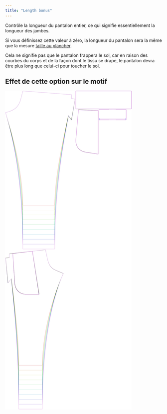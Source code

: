 ```yaml
---
title: "Length bonus"
---
```


Contrôle la longueur du pantalon entier, ce qui signifie essentiellement la longueur des jambes.

<Note>

Si vous définissez cette valeur à zéro, la longueur du pantalon sera la même que la mesure [taille au plancher](/docs/measurements/waisttofloor).

Cela ne signifie pas que le pantalon frappera le sol, car en raison des courbes du corps et de la façon dont le tissu se drape,
le pantalon devra être plus long que celui-ci pour toucher le sol.

</Note>

## Effet de cette option sur le motif

![Cette image montre l'effet de cette option en superposant plusieurs variantes qui ont une valeur différente pour cette option](paco_lengthbonus_sample.svg "Effect of this option on the pattern")
